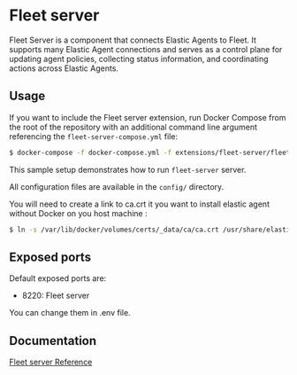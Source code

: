 # Fleet server

Fleet Server is a component that connects Elastic Agents to Fleet. It supports many Elastic Agent connections and serves as a control plane for updating agent policies, collecting status information, and coordinating actions across Elastic Agents. 

## Usage

If you want to include the Fleet server extension, run Docker Compose from the root of the repository with an additional
command line argument referencing the `fleet-server-compose.yml` file:

```bash
$ docker-compose -f docker-compose.yml -f extensions/fleet-server/fleet-server-compose.yml up
```

This sample setup demonstrates how to run `fleet-server` server.

All configuration files are available in the `config/` directory.

You will need to create a link to ca.crt it you want to install elastic agent without Docker on you host machine :

```bash
$ ln -s /var/lib/docker/volumes/certs/_data/ca/ca.crt /usr/share/elastic-agent/certs/ca/ca.crt
```

## Exposed ports

Default exposed ports are:

- 8220: Fleet server

You can change them in .env file.

## Documentation

[Fleet server Reference](https://www.elastic.co/guide/en/fleet/current/fleet-server.html)
